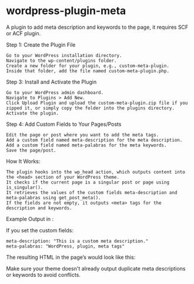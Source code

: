 # wordpress-plugin-meta
A plugin to add meta description and keywords to the page, it requires SCF or ACF plugin.

Step 1: Create the Plugin File

    Go to your WordPress installation directory.
    Navigate to the wp-content/plugins folder.
    Create a new folder for your plugin, e.g., custom-meta-plugin.
    Inside that folder, add the file named custom-meta-plugin.php.

Step 3: Install and Activate the Plugin

    Go to your WordPress admin dashboard.
    Navigate to Plugins > Add New.
    Click Upload Plugin and upload the custom-meta-plugin.zip file if you zipped it, or simply copy the folder into the plugins directory.
    Activate the plugin.

Step 4: Add Custom Fields to Your Pages/Posts

    Edit the page or post where you want to add the meta tags.
    Add a custom field named meta-description for the meta description.
    Add a custom field named meta-palabras for the meta keywords.
    Save the page/post.

How It Works:

    The plugin hooks into the wp_head action, which outputs content into the <head> section of your WordPress theme.
    It checks if the current page is a singular post or page using is_singular().
    It retrieves the values of the custom fields meta-description and meta-palabras using get_post_meta().
    If the fields are not empty, it outputs <meta> tags for the description and keywords.

Example Output in <head>:

If you set the custom fields:

    meta-description: "This is a custom meta description."
    meta-palabras: "WordPress, plugin, meta tags"

The resulting HTML in the page’s <head> would look like this:
<meta name="description" content="This is a custom meta description.">
<meta name="keywords" content="WordPress, plugin, meta tags">


Make sure your theme doesn't already output duplicate meta descriptions or keywords to avoid conflicts.
